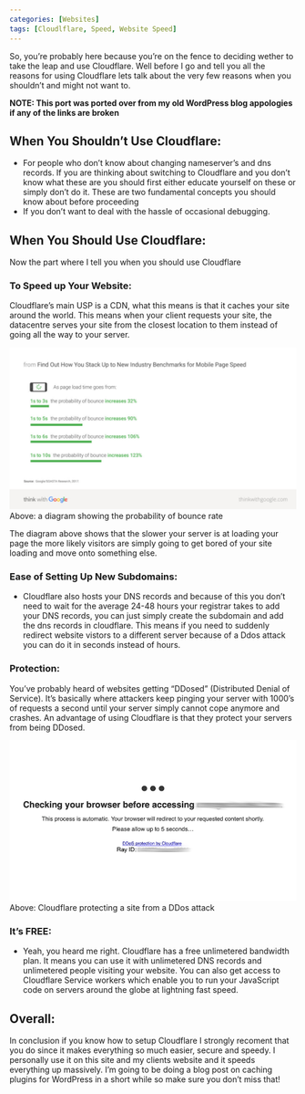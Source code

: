 ```yaml
---
categories: [Websites]
tags: [Cloudlflare, Speed, Website Speed]
---
```

So, you’re probably here because you’re on the fence to deciding wether to take the leap and use Cloudflare. Well before I go and tell you all the reasons for using Cloudflare lets talk about the very few reasons when you shouldn’t and might not want to.


**NOTE: This port was ported over from my old WordPress blog appologies if any of the links are broken**

## When You Shouldn’t Use Cloudflare:

* For people who don’t know about changing nameserver’s and dns records. If you are thinking about switching to Cloudflare and you don’t know what these are you should first either educate yourself on these or simply don’t do it. These are two fundamental concepts you should know about before proceeding
* If you don’t want to deal with the hassle of occasional debugging.

## When You Should Use Cloudflare:

Now the part where I tell you when you should use Cloudflare
### To Speed up Your Website:

Cloudflare’s main USP is a CDN, what this means is that it caches your site around the world. This means when your client requests your site, the datacentre serves your site from the closest location to them instead of going all the way to your server.

![Diagram of bounce rate](/images/BounceRateGoogle.jpg)
Above: a diagram showing the probability of bounce rate

The diagram above shows that the slower your server is at loading your page the more likely visitors are simply going to get bored of your site loading and move onto something else.
### Ease of Setting Up New Subdomains:

* Cloudflare also hosts your DNS records and because of this you don’t need to wait for the average 24-48 hours your registrar takes to add your DNS records, you can just simply create the subdomain and add the dns records in cloudflare. This means if you need to suddenly redirect website vistors to a different server because of a Ddos attack you can do it in seconds instead of hours.

### Protection:

You’ve probably heard of websites getting “DDosed” (Distributed Denial of Service). It’s basically where attackers keep pinging your server with 1000’s of requests a second until your server simply cannot cope anymore and crashes. An advantage of using Cloudflare is that they protect your servers from being DDosed.

![Diagram of bounce rate](/images/DDos-Page.gif)
Above: Cloudflare protecting a site from a DDos attack

### It’s FREE:

* Yeah, you heard me right. Cloudflare has a free unlimetered bandwidth plan. It means you can use it with unlimetered DNS records and unlimetered people visiting your website. You can also get access to Cloudflare Service workers which enable you to run your JavaScript code on servers around the globe at lightning fast speed.
## Overall:

In conclusion if you know how to setup Cloudflare I strongly recoment that you do since it makes everything so much easier, secure and speedy. I personally use it on this site and my clients website and it speeds everything up massively. I’m going to be doing a blog post on caching plugins for WordPress in a short while so make sure you don’t miss that!
